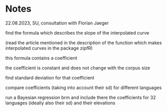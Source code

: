 # Notes

22.08.2023, SU, consultation with Florian Jaeger


find the formula which describes the slope of the interpolated curve

(read the article mentioned in the description of the function which makes interpolated curves in the package zipfR)

this formula contains a coefficient

the coefficient is constant and does not change with the corpus size

find standard deviation for that coefficient

compare coefficients (taking into account their sd) for different languages

run a Bayesian regression brm and include there the coefficients for 32 languages (ideally also their sd) and their elevations
